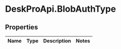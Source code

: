 # DeskProApi.BlobAuthType

## Properties
Name | Type | Description | Notes
------------ | ------------- | ------------- | -------------


